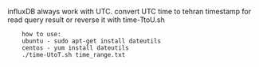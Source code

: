 influxDB always work with UTC.
convert UTC time to tehran timestamp for read query result or reverse it with time-TtoU.sh

        how to use: 
        ubuntu - sudo apt-get install dateutils
        centos - yum install dateutils
        ./time-UtoT.sh time_range.txt
        
